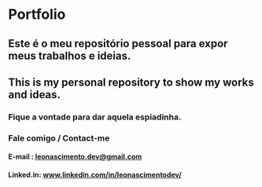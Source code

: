 # Portfolio

## Este é o meu repositório pessoal para expor meus trabalhos e ideias.
## This is my personal repository to show my works and ideas.

### Fique a vontade para dar aquela espiadinha.  

### Fale comigo / Contact-me

#### E-mail : leonascimento.dev@gmail.com
#### Linked.in: www.linkedin.com/in/leonascimentodev/ 

